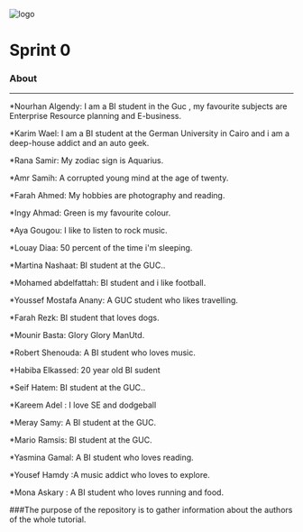 ![logo](https://thumb.ibb.co/e5V2vn/tut_logo.png)


# Sprint 0

### About
----------


*Nourhan Algendy: I am a BI student in the Guc , my favourite subjects are Enterprise Resource planning and E-business.

*Karim Wael: I am a BI student at the German University in Cairo and i am a deep-house addict and an auto geek. 

*Rana Samir: My zodiac sign is Aquarius.

*Amr Samih: A corrupted young mind at the age of twenty.

*Farah Ahmed: My hobbies are photography and reading.

*Ingy Ahmad: Green is my favourite colour.

*Aya Gougou: I like to listen to rock music.

*Louay Diaa: 50 percent of the time i'm sleeping.

*Martina Nashaat: BI student at the GUC..

*Mohamed abdelfattah: BI student and i like football.

*Youssef Mostafa Anany: A GUC student who likes travelling.

*Farah Rezk: BI student that loves dogs.

*Mounir Basta: Glory Glory ManUtd.

*Robert Shenouda: A BI student who loves music.

*Habiba Elkassed: 20 year old BI sudent 

*Seif Hatem: BI student at the GUC..

*Kareem Adel : I love SE and dodgeball

*Meray Samy: A BI student at the GUC.

*Mario Ramsis: BI student at the GUC.

*Yasmina Gamal: A BI student who loves reading.

*Yousef Hamdy :A music addict who loves to explore.

*Mona Askary : A BI student who loves running and food.

###The purpose of the repository is to gather information about the authors of the whole tutorial.

